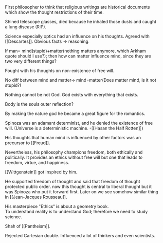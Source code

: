 First philosopher to think that religious writings are historical documents which show the thought restrictions of their time.

Shined telescope glasses, died because he inhaled those dusts and caught a lung disease (RIP).

Science especially optics had an influence on his thoughts. 
Agreed with [[Descartes]]. Obvious facts -> reasoning.

If man= mind(stupid)+matter(nothing matters anymore, which Arkham quote should I use?); then how can matter influence mind, since they are two very different things?

Fought with his thoughts on non-existence of free will.

No diff between mind and matter-> mind=matter(Does matter mind, is it not stupid?)

Nothing cannot be not God.
God exists with everything that exists.

Body is the souls outer reflection?

By making the nature god he became a great figure for the romantics.

Spinoza was an adamant determinist, and he denied the existence of free will.
(Universe is a deterministic machine. -[[Hasan the Half Rotten]])

His thoughts that human mind is influenced by other factors was an precursor to [[Freud]].

Nevertheless, his philosophy champions freedom, both ethically and politically. It provides an ethics without free will but one that leads to freedom, virtue, and happiness.

[[Wittgenstein]] got inspired by him.

He supported freedom of thought and said that freedom of thought protected public order. now this thought is central to liberal thought but it was Spinoza who put it forward first.
Later on we see somehow similar thing in [[Jean-Jacques Rousseau]].

His masterpiece "Ethics" is about a geometry book.  
To understand reality is to understand God; therefore we need to study science. 

Shah of [[Pantheism]]. 

Rejected Cartesian double. 
Influenced a lot of thinkers and even scientists.
